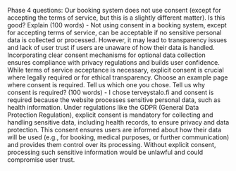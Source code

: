 Phase 4 questions:
Our booking system does not use consent (except for accepting the terms of service, but this is a slightly different matter). 
    Is this good? Explain (100 words)
        - Not using consent in a booking system, except for accepting terms of service, can be acceptable if no sensitive personal data is collected or processed.
        However, it may lead to transparency issues and lack of user trust if users are unaware of how their data is handled. Incorporating clear consent mechanisms for optional data collection ensures compliance with privacy regulations and builds user confidence. While terms of service acceptance is necessary, explicit consent is crucial where legally required or for ethical transparency.
Choose an example page where consent is required.
    Tell us which one you chose. Tell us why consent is required? (100 words)
        - I chose terveystalo.fi and consent is required because the website processes sensitive personal data, such as health information.
        Under regulations like the GDPR (General Data Protection Regulation), explicit consent is mandatory for collecting and handling sensitive data, including health records, to ensure privacy and data protection. This consent ensures users are informed about how their data will be used (e.g., for booking, medical purposes, or further communication) and provides them control over its processing.
        Without explicit consent, processing such sensitive information would be unlawful and could compromise user trust.